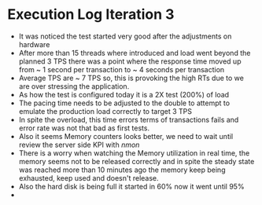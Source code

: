 # Execution Log Iteration 3

- It was noticed the test started very good after the adjustments on hardware
- After more than 15 threads where introduced and load went beyond the planned 3 TPS there was a point where the response time moved up from ~ 1 second per transaction to ~ 4 seconds per transaction
- Average TPS are ~ 7 TPS so, this is provoking the high RTs due to we are over stressing the application.
- As how the test is configured today it is a 2X test (200%) of load
- The pacing time needs to be adjusted to the double to attempt to emulate the production load correctly to target 3 TPS
- In spite the overload, this time errors terms of transactions fails and error rate was not that bad as first tests. 
- Also it seems Memory counters looks better, we need to wait until review the server side KPI with *nmon*
- There is a worry when watching the Memory utilization in real time, the memory seems not to be released correctly and in spite the steady state was reached more than 10 minutes ago the memory keep being exhausted, keep used and doesn't release.
- Also the hard disk is being full it started in 60% now it went until 95%
- 